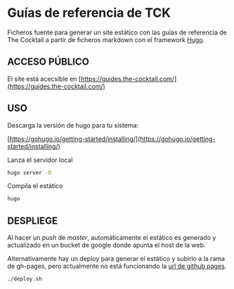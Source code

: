 # Guías de referencia de TCK

Ficheros fuente para generar un site estático con las guías de referencia de The Cocktail a partir de ficheros markdown con el framework [Hugo](https://gohugo.io/).

## ACCESO PÚBLICO

El site está acecsible en [https://guides.the-cocktail.com/](https://guides.the-cocktail.com/)

## USO

Descarga la versión de hugo para tu sistema:

[https://gohugo.io/getting-started/installing/](https://gohugo.io/getting-started/installing/)

Lanza el servidor local

```bash
hugo server -D
```

Compila el estático

```bash
hugo
```

## DESPLIEGE

Al hacer un _push_ de _master_, automáticamente el estático es generado y actualizado en un bucket de google donde apunta el host de la web.

Alternativamente hay un deploy para generar el estático y subirlo a la rama de gh-pages, pero actualmente no está funcionando la [url de github pages](https://the-cocktail.github.io/tck-guides).

```bash
./deploy.sh
```
